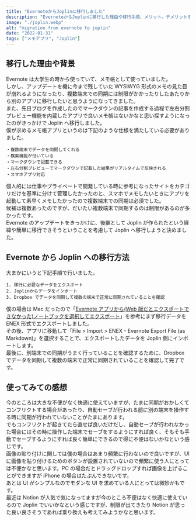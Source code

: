 ```yaml
---
title: "EvernoteからJoplinに移行しました"
description: "EvernoteからJoplinに移行した理由や移行手順、メリット。デメリットを書いています"
image: "./joplin.webp"
alt: "migration from evernote to joplin"
date: "2022-01-31"
tags: ["メモアプリ", "Joplin"]
---
```


## 移行した理由や背景

Evernote は大学生の時から使っていて、メモ帳として使っていました。  
しかし、アップデートを機に今まで残していた WYSIWYG 形式のメモの見た目が崩れるようになったり、複数端末での同期には制限がかかったりしたあたりから別のアプリに移行したいと思うようになってきました。  
また、先日ブログを作成したのでマークダウンの記事を作成する過程で左右分割プレビュー機能を内蔵したアプリで良いメモ帳はないかなと思い探すようになったのがきっかけで Joplin へ移行しました。  
僕が求めるメモ帳アプリというのは下記のような仕様を満たしている必要がありました。

```
・複数端末でデータを同期してくれる
・検索機能が付いている
・マークダウンで記載できる
・左右分割プレビューでマークダウンで記載した結果がリアルタイムで反映される
・スマホアプリ対応
```

個人的には仕事やプライベートで開発している時に参考になったサイトをカテゴリだけを基準に分けて管理したかったのと、スマホでメモしたいときにアプリを起動して素早くメモしたかったので複数端末での同期は必須でした。  
候補は複数あったのですが、だいたい複数端末で同期するのは制限があるのが多かったです。  
Evernote のアップデートをきっかけに、後継として Joplin が作られたという経緯や簡単に移行できそうということを考慮して Joplin へ移行しようと決めました。

## Evernote から Joplin への移行方法

大まかにいうと下記手順で行いました。

```
1. 移行に必要なデータをエクスポート
2. Joplinからデータをインポート
3. Dropbox でデータを同期して複数の端末で正常に同期されていることを確認
```

僕の場合は Mac だったので「[Evernote アプリから(Web 版だとエクスポートできなかった)ノートブックを選択してエクスポート](https://help.evernote.com/hc/ja/articles/209005557-%E3%83%8E%E3%83%BC%E3%83%88%E3%81%A8%E3%83%8E%E3%83%BC%E3%83%88%E3%83%96%E3%83%83%E3%82%AF%E3%82%92-ENEX-%E3%81%BE%E3%81%9F%E3%81%AF-HTML-%E5%BD%A2%E5%BC%8F%E3%81%A7%E3%82%A8%E3%82%AF%E3%82%B9%E3%83%9D%E3%83%BC%E3%83%88)」を参考にまず移行データを ENEX 形式でエクスポートしました。  
その後、アプリに移動して「File > Import > ENEX - Evernote Export File (as Markdown)」を選択することで、エクスポートしたデータを Joplin 側にインポートします。  
最後に、別端末での同期がうまく行っていることを確認するために、Dropbox でデータを同期して複数の端末で正常に同期されていることを確認して完了です。

## 使ってみての感想

今のところは大きな不便がなく快適に使えていますが、たまに同期がおかしくてコンフリクトする場合があったり、自動セーブが行われる前に別の端末を操作する時に同期が行われていないことがたまにあります。  
でもコンフリクトが起きてたら直せば良いだけだし、自動セーブが行われなかった場合にはその時に操作した端末でセーブをするようにすれば良く、そもそも手動でセーブするようにすれば良く簡単にできるので得に不便はないかなという感じです。  
画像の貼り付けに関しては僕の場合はあまり頻繁に行わないので良いですが、UI に画像を貼り付けるためのボタンが設置されていないので頻繁に使う人にとっては不便かなと思います。PC の場合だとドラッグドロップすれば画像を上げることができますが iPhone の場合はたぶんできないです。  
あとは UI がシンプルなのでモダンな UI を求めている人にとっては微妙かもです。  
最近は Notion が人気で気になってますが今のところ不便はなく快適に使えているので Joplin でいいかなという感じですが、制限が出てきたり Notion が思った良い良さそうであれば乗り換えも考えてみようかなと思います。
